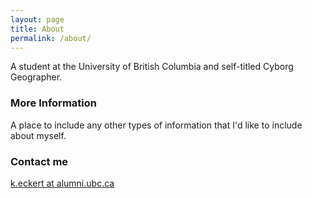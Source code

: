 ```yaml
---
layout: page
title: About
permalink: /about/
---
```


A student at the University of British Columbia and self-titled Cyborg Geographer.

### More Information

A place to include any other types of information that I'd like to include about myself. 

### Contact me

[k.eckert at alumni.ubc.ca](mailto:k.eckert-at-alumni.ubc.ca)
